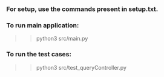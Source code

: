 ### For setup, use the commands present in setup.txt.

### To run main application:
>> python3 src/main.py

### To run the test cases:
>> python3 src/test_queryController.py
